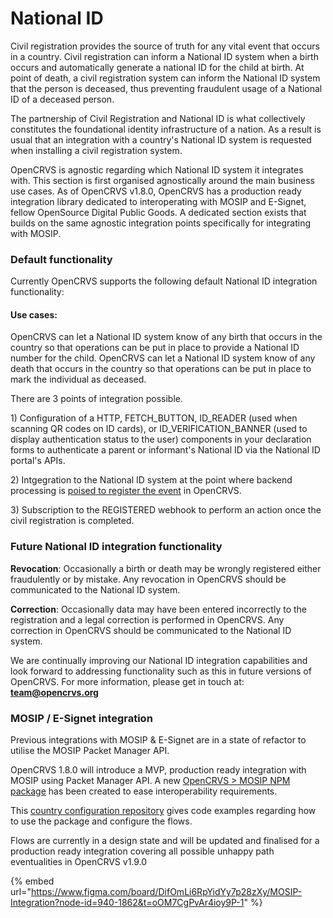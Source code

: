 # National ID

Civil registration provides the source of truth for any vital event that occurs in a country.  Civil registration can inform a National ID system when a birth occurs and automatically generate a national ID for the child at birth.  At point of death, a civil registration system can inform the National ID system that the person is deceased, thus preventing fraudulent usage of a National ID of a deceased person.

The partnership of Civil Registration and National ID is what collectively constitutes the foundational identity infrastructure of a nation.   As a result is usual that an integration with a country's National ID system is requested when installing a civil registration system.



OpenCRVS is agnostic regarding which National ID system it integrates with.  This section is first organised agnostically around the main business use cases.  As of OpenCRVS v1.8.0, OpenCRVS has a production ready integration library dedicated to interoperating with MOSIP and E-Signet, fellow OpenSource Digital Public Goods.  A dedicated section exists that builds on the same agnostic integration points specifically for integrating with MOSIP.

### Default functionality

Currently OpenCRVS supports the following default National ID integration functionality:

#### Use cases:

OpenCRVS can let a National ID system know of any birth that occurs in the country so that operations can be put in place to provide a National ID number for the child. OpenCRVS can let a National ID system know of any death that occurs in the country so that operations can be put in place to mark the individual as deceased.

There are 3 points of integration possible.

1\) Configuration of a HTTP, FETCH\_BUTTON, ID\_READER (used when scanning QR codes on ID cards), or ID\_VERIFICATION\_BANNER (used to display authentication status to the user) components in your declaration forms to authenticate a parent or informant's National ID via the National ID portal's APIs.

2\) Intgegration to the National ID system at the point where backend processing is [poised to register the event](https://github.com/opencrvs/opencrvs-countryconfig/blob/a84fe1bb9499fd09dd957e2744261daeeb4ee87f/src/api/event-registration/handler.ts#L21) in OpenCRVS.

3\) Subscription to the REGISTERED webhook to perform an action once the civil registration is completed.

### Future National ID integration functionality

**Revocation**: Occasionally a birth or death may be wrongly registered either fraudulently or by mistake. Any revocation in OpenCRVS should be communicated to the National ID system.

**Correction**: Occasionally data may have been entered incorrectly to the registration and a legal correction is performed in OpenCRVS. Any correction in OpenCRVS should be communicated to the National ID system.

We are continually improving our National ID integration capabilities and look forward to addressing functionality such as this in future versions of OpenCRVS. For more information, please get in touch at: **team@opencrvs.org**

### MOSIP / E-Signet integration

Previous integrations with MOSIP & E-Signet are in a state of refactor to utilise the MOSIP Packet Manager API.

OpenCRVS 1.8.0 will introduce a MVP, production ready integration with MOSIP using Packet Manager API. A new [OpenCRVS > MOSIP NPM package](https://www.npmjs.com/package/@opencrvs/mosip) has been created to ease interoperability requirements.

This [country configuration repository](https://github.com/opencrvs/opencrvs-countryconfig-mosip) gives code examples regarding how to use the package and configure the flows.

Flows are currently in a design state and will be updated and finalised for a production ready integration covering all possible unhappy path eventualities in OpenCRVS v1.9.0

{% embed url="https://www.figma.com/board/DifOmLi6RpYidYy7p28zXy/MOSIP-Integration?node-id=940-1862&t=oOM7CgPvAr4ioy9P-1" %}

